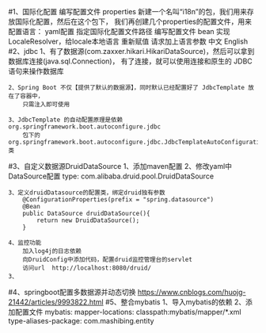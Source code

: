 #1、国际化配置
    编写配置文件 properties
        新建一个名叫“i18n”的包，我们用来存放国际化配置，然后在这个包下，
        我们再创建几个properties的配置文件，用来配置语言：
    yaml配置
        指定国际化配置文件路径
    编写配置文件 bean
        实现LocaleResolver，给locale本地语言 重新赋值
    请求加上语言参数
        <a th:href="@{/login.html(language='zh_CN')}">中文</a>
        <a th:href="@{/login.html(language='en_US')}">English</a>
#2、jdbc
    1、有了数据源(com.zaxxer.hikari.HikariDataSource)，然后可以拿到数据库连接(java.sql.Connection)，
        有了连接，就可以使用连接和原生的 JDBC 语句来操作数据库
        
    2、Spring Boot 不仅【提供了默认的数据源】，同时默认已经配置好了 JdbcTemplate 放在了容器中，
        只需注入即可使用
    
    ​3、JdbcTemplate 的自动配置原理是依赖 org.springframework.boot.autoconfigure.jdbc 
        包下的 org.springframework.boot.autoconfigure.jdbc.JdbcTemplateAutoConfiguration 类
#3、自定义数据源DruidDataSource
    1、添加maven配置
    2、修改yaml中DataSource配置
        type: com.alibaba.druid.pool.DruidDataSource
        
    3、定义druidDatasource的配置类，绑定druid独有参数
        @ConfigurationProperties(prefix = "spring.datasource")
        @Bean
        public DataSource druidDataSource(){
            return new DruidDataSource();
        }
    
    4、监控功能
        加入log4j的日志依赖
        向DruidConfig中添加代码，配置druid监控管理台的servlet
        访问url  http://localhost:8080/druid/
    3、
#4、springboot配置多数据源并动态切换
    https://www.cnblogs.com/huojg-21442/articles/9993822.html
#5、整合mybatis
    1、导入mybatis的依赖
    2、添加配置文件
        mybatis:
          mapper-locations: classpath:mybatis/mapper/*.xml
          type-aliases-package: com.mashibing.entity
    